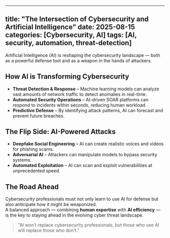  ---
title: "The Intersection of Cybersecurity and Artificial Intelligence"
date: 2025-08-15
categories: [Cybersecurity, AI]
tags: [AI, security, automation, threat-detection]
---

Artificial Intelligence (AI) is reshaping the cybersecurity landscape — both as a powerful defense tool and as a weapon in the hands of attackers.

## How AI is Transforming Cybersecurity
- **Threat Detection & Response** – Machine learning models can analyze vast amounts of network traffic to detect anomalies in real-time.
- **Automated Security Operations** – AI-driven SOAR platforms can respond to incidents within seconds, reducing human workload.
- **Predictive Defense** – By identifying attack patterns, AI can forecast and prevent future breaches.

## The Flip Side: AI-Powered Attacks
- **Deepfake Social Engineering** – AI can create realistic voices and videos for phishing scams.
- **Adversarial AI** – Attackers can manipulate models to bypass security systems.
- **Automated Exploitation** – AI can scan and exploit vulnerabilities at unprecedented speed.

## The Road Ahead
Cybersecurity professionals must not only learn to use AI for defense but also anticipate how it might be weaponized.  
A balanced approach — combining **human expertise** with **AI efficiency** — is the key to staying ahead in the evolving cyber threat landscape.

> "AI won’t replace cybersecurity professionals, but those who use AI will replace those who don’t."
